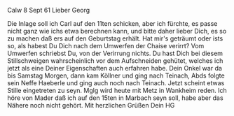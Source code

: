  Calw 8 Sept 61
Lieber Georg

Die Inlage soll ich Carl auf den 11ten schicken, aber ich fürchte, es passe nicht ganz wie ichs etwa berechnen kann, und bitte daher lieber Dich, es so zu machen daß ers auf den Geburtstag erhält. Hat mir's geträumt oder ists so, als habest Du Dich nach dem Umwerfen der Chaise verirrt? Vom Umwerfen schriebst Du, von der Verirrung nichts. Du hast Dich bei diesem Stillschweigen wahrscheinlich vor dem Aufschneiden gehütet, welches ich jetzt als eine Deiner Eigenschaften auch erfahren habe. Dein Onkel war da bis Samstag Morgen, dann kam Köllner und ging nach Teinach, Abds folgte sein Neffe Haeberle und ging auch noch nach Teinach. Jetzt scheint etwas Stille eingetreten zu seyn. Mglg wird heute mit Metz in Wankheim reden. Ich höre von Mader daß ich auf den 15ten in Marbach seyn soll, habe aber das Nähere noch nicht gehört. Mit herzlichen Grüßen
 Dein HG


